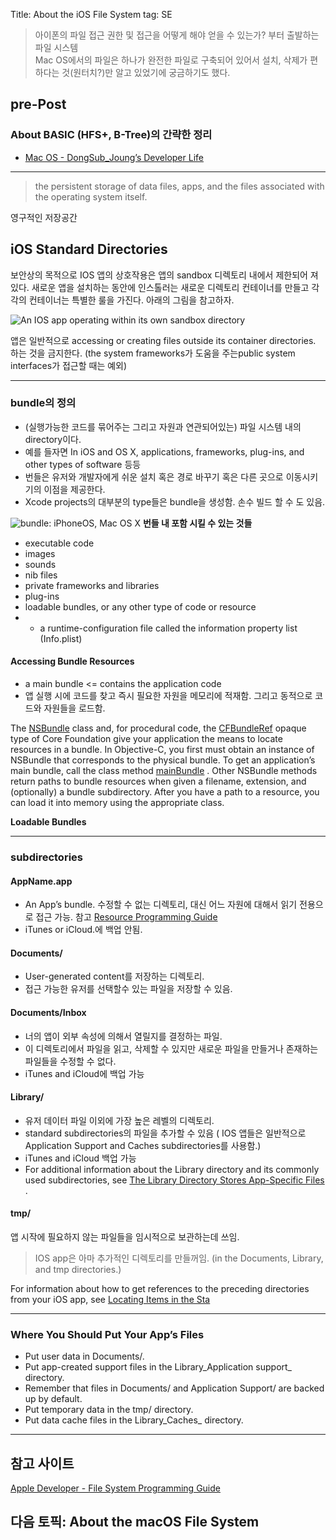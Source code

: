 Title: About the iOS File System
tag: SE


> 아이폰의 파일 접근 권한 및 접근을 어떻게 해야 얻을 수 있는가? 부터 출발하는 파일 시스템  
> Mac OS에서의 파일은 하나가 완전한 파일로 구축되어 있어서 설치, 삭제가 편하다는 것(원터치?)만 알고 있었기에 궁금하기도 했다.  

## pre-Post
### About BASIC (HFS+, B-Tree)의 간략한 정리
* [Mac OS - DongSub_Joung’s Developer Life](https://dongsub-joung.github.io/2021/02/07/macOS.html)

- - - -

> the persistent storage of data files, apps, and the files associated with the operating system itself.   

영구적인 저장공간

## iOS Standard Directories
보안상의 목적으로 IOS 앱의 상호작용은 앱의 sandbox 디렉토리 내에서 제한되어 져 있다.
새로운 앱을 설치하는 동안에 인스톨러는 새로운 디렉토리 컨테이너를 만들고 각각의 컨테이너는 특별한 룰을 가진다.  아래의 그림을 참고하자.

![An IOS app operating within its own sandbox directory](https://developer.apple.com/library/archive/documentation/FileManagement/Conceptual/FileSystemProgrammingGuide/art/ios_app_layout_2x.png)

앱은 일반적으로 accessing or creating files outside its container directories. 하는 것을 금지한다. (the system frameworks가 도움을 주는public system interfaces가 접근할 때는 예외)

- - - -

### bundle의 정의
* (실행가능한 코드를 묶어주는 그리고 자원과 연관되어있는) 파일 시스템 내의 directory이다.
* 예를 들자면 In iOS and OS X, applications, frameworks, plug-ins, and other types of software 등등
* 번들은 유저와 개발자에게 쉬운 설치 혹은 경로 바꾸기 혹은 다른 곳으로 이동시키기의 이점을 제공한다.
* Xcode projects의 대부분의 type들은 bundle을 생성함. 손수 빌드 할 수 도 있음.

![bundle: iPhoneOS, Mac OS X](https://developer.apple.com/library/archive/documentation/General/Conceptual/DevPedia-CocoaCore/Art/bundle_2x.png)
**번들 내 포함 시킬 수 있는 것들** 
* executable code
*  images
* sounds
*  nib files
*  private frameworks and libraries
*  plug-ins
*  loadable bundles, or any other type of code or resource
*  + a runtime-configuration file called the information property list (Info.plist)

#### Accessing Bundle Resources
* a main bundle <= contains the application code
* 앱 실행 시에 코드를 찾고 즉시 필요한 자원을 메모리에 적재함. 그리고 동적으로 코드와 자원들을 로드함.

The  [NSBundle](https://developer.apple.com/library/archive/documentation/LegacyTechnologies/WebObjects/WebObjects_3.5/Reference/Frameworks/ObjC/Foundation/Classes/NSBundle/Description.html#//apple_ref/occ/cl/NSBundle)  class and, for procedural code, the  [CFBundleRef](https://developer.apple.com/documentation/corefoundation/cfbundle)  opaque type of Core Foundation give your application the means to locate resources in a bundle. In Objective-C, you first must obtain an instance of NSBundle that corresponds to the physical bundle. To get an application’s main bundle, call the class method  [mainBundle](https://developer.apple.com/library/archive/documentation/LegacyTechnologies/WebObjects/WebObjects_3.5/Reference/Frameworks/ObjC/Foundation/Classes/NSBundle/Description.html#//apple_ref/occ/clm/NSBundle/mainBundle) . Other NSBundle methods return paths to bundle resources when given a filename, extension, and (optionally) a bundle subdirectory. After you have a path to a resource, you can load it into memory using the appropriate class.

**Loadable Bundles**

- - - -

### subdirectories
#### AppName.app
* An App’s bundle. 수정할 수 없는 디렉토리, 대신 어느 자원에 대해서 읽기 전용으로 접근 가능.  참고 [Resource Programming Guide](https://developer.apple.com/library/archive/documentation/Cocoa/Conceptual/LoadingResources/Introduction/Introduction.html#//apple_ref/doc/uid/10000051i) 
* iTunes or iCloud.에 백업 안됨.

#### Documents/ 
* User-generated content를 저장하는 디렉토리.
* 접근 가능한 유저를 선택할수 있는 파일을 저장할 수 있음. 

#### Documents/Inbox
* 너의 앱이 외부 속성에 의해서 열릴지를 결정하는 파일.
* 이 디렉토리에서 파일을 읽고, 삭제할 수 있지만 새로운 파일을 만들거나 존재하는 파일들을 수정할 수 없다.  
* iTunes and iCloud에 백업 가능 

#### Library/
* 유저 데이터 파일 이외에 가장 높은 레벨의 디렉토리.
* standard subdirectories의 파일을 추가할 수 있음 ( IOS 앱들은 일반적으로 Application Support and Caches subdirectories를 사용함.)
* iTunes and iCloud 백업 가능
* For additional information about the Library directory and its commonly used subdirectories, see  [The Library Directory Stores App-Specific Files](https://developer.apple.com/library/archive/documentation/FileManagement/Conceptual/FileSystemProgrammingGuide/FileSystemOverview/FileSystemOverview.html#//apple_ref/doc/uid/TP40010672-CH2-SW1) .

#### tmp/
앱 시작에 필요하지 않는 파일들을 임시적으로 보관하는데 쓰임.

> IOS app은 아마 추가적인 디렉토리를 만들꺼임. (in the Documents, Library, and tmp directories.)   

For information about how to get references to the preceding directories from your iOS app, see  [Locating Items in the Sta](https://developer.apple.com/library/archive/documentation/FileManagement/Conceptual/FileSystemProgrammingGuide/AccessingFilesandDirectories/AccessingFilesandDirectories.html#//apple_ref/doc/uid/TP40010672-CH3-SW3) 

- - - -
### Where You Should Put Your App’s Files
* Put user data in Documents/. 
* Put app-created support files in the Library_Application support_ directory.
* Remember that files in Documents/ and Application Support/ are backed up by default.
* Put temporary data in the tmp/ directory. 
* Put data cache files in the Library_Caches_ directory. 


- - - -
## 참고 사이트
[Apple Developer - File System Programming Guide](https://developer.apple.com/library/archive/documentation/FileManagement/Conceptual/FileSystemProgrammingGuide/FileSystemOverview/FileSystemOverview.html)


## 다음 토픽: About the macOS File System
